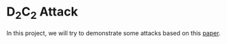 # D<sub>2</sub>C<sub>2</sub> Attack

In this project, we will try to demonstrate some attacks based on this [paper](Paper%20and%20Notes/D2C2_SP20.pdf).
